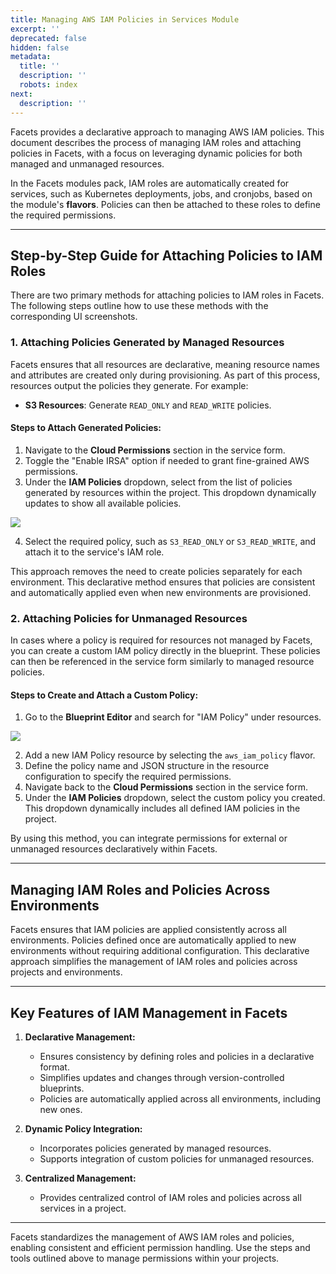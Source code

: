 ```yaml
---
title: Managing AWS IAM Policies in Services Module
excerpt: ''
deprecated: false
hidden: false
metadata:
  title: ''
  description: ''
  robots: index
next:
  description: ''
---
```

Facets provides a declarative approach to managing AWS IAM policies. This document describes the process of managing IAM roles and attaching policies in Facets, with a focus on leveraging dynamic policies for both managed and unmanaged resources.

In the Facets modules pack, IAM roles are automatically created for services, such as Kubernetes deployments, jobs, and cronjobs, based on the module's **flavors**. Policies can then be attached to these roles to define the required permissions.

***

## Step-by-Step Guide for Attaching Policies to IAM Roles

There are two primary methods for attaching policies to IAM roles in Facets. The following steps outline how to use these methods with the corresponding UI screenshots.

### 1. Attaching Policies Generated by Managed Resources

Facets ensures that all resources are declarative, meaning resource names and attributes are created only during provisioning. As part of this process, resources output the policies they generate. For example:

* **S3 Resources**: Generate `READ_ONLY` and `READ_WRITE` policies.

#### Steps to Attach Generated Policies:

1. Navigate to the **Cloud Permissions** section in the service form.
2. Toggle the "Enable IRSA" option if needed to grant fine-grained AWS permissions.
3. Under the **IAM Policies** dropdown, select from the list of policies generated by resources within the project. This dropdown dynamically updates to show all available policies.

<Image align="center" src="https://files.readme.io/614ec3fadbce649bb0d8702f5e95cbd6aacd5447fbb6897bbdfb38cadc33e20a-Screenshot_2025-01-16_at_11.17.34_AM.png" />

4. Select the required policy, such as `S3_READ_ONLY` or `S3_READ_WRITE`, and attach it to the service's IAM role.

This approach removes the need to create policies separately for each environment. This declarative method ensures that policies are consistent and automatically applied even when new environments are provisioned.

### 2. Attaching Policies for Unmanaged Resources

In cases where a policy is required for resources not managed by Facets, you can create a custom IAM policy directly in the blueprint. These policies can then be referenced in the service form similarly to managed resource policies.

#### Steps to Create and Attach a Custom Policy:

1. Go to the **Blueprint Editor** and search for "IAM Policy" under resources.

<Image align="center" src="https://files.readme.io/2842a465ab5a6c72f08b2e2a292dd7ecd8e5a8efe3561706a262240978a50116-Screenshot_2025-01-15_at_10.00.28_PM.png" />

2. Add a new IAM Policy resource by selecting the `aws_iam_policy` flavor.
3. Define the policy name and JSON structure in the resource configuration to specify the required permissions.
4. Navigate back to the **Cloud Permissions** section in the service form.
5. Under the **IAM Policies** dropdown, select the custom policy you created. This dropdown dynamically includes all defined IAM policies in the project.

By using this method, you can integrate permissions for external or unmanaged resources declaratively within Facets.

***

## Managing IAM Roles and Policies Across Environments

Facets ensures that IAM policies are applied consistently across all environments. Policies defined once are automatically applied to new environments without requiring additional configuration. This declarative approach simplifies the management of IAM roles and policies across projects and environments.

***

## Key Features of IAM Management in Facets

1. **Declarative Management:**
   * Ensures consistency by defining roles and policies in a declarative format.
   * Simplifies updates and changes through version-controlled blueprints.
   * Policies are automatically applied across all environments, including new ones.

2. **Dynamic Policy Integration:**
   * Incorporates policies generated by managed resources.
   * Supports integration of custom policies for unmanaged resources.

3. **Centralized Management:**
   * Provides centralized control of IAM roles and policies across all services in a project.

***

Facets standardizes the management of AWS IAM roles and policies, enabling consistent and efficient permission handling. Use the steps and tools outlined above to manage permissions within your projects.
